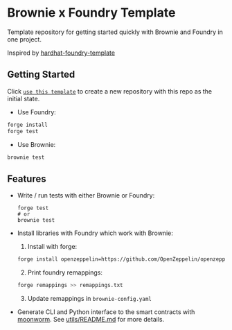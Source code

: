 # Brownie x Foundry Template

Template repository for getting started quickly with Brownie and Foundry in one project.

Inspired by [hardhat-foundry-template](https://github.com/foundry-rs/hardhat-foundry-template)

## Getting Started

Click [`use this template`](https://github.com/Yhtiyar/brownie-foundry-template/generate) to create a new repository with this repo as the initial state.

- Use Foundry:

```bash
forge install
forge test
```

- Use Brownie:

```bash
brownie test
```

## Features

- Write / run tests with either Brownie or Foundry:

  ```
  forge test
  # or
  brownie test
  ```

- Install libraries with Foundry which work with Brownie:

  1. Install with forge:

  ```bash
  forge install openzeppelin=https://github.com/OpenZeppelin/openzeppelin-contracts
  ```

  2. Print foundry remappings:

  ```bash
  forge remappings >> remappings.txt
  ```

  3. Update remappings in `brownie-config.yaml`

- Generate CLI and Python interface to the smart contracts with [moonworm](https://github.com/bugout-dev/moonworm). See [utils/README.md](utils/README.md) for more details.
